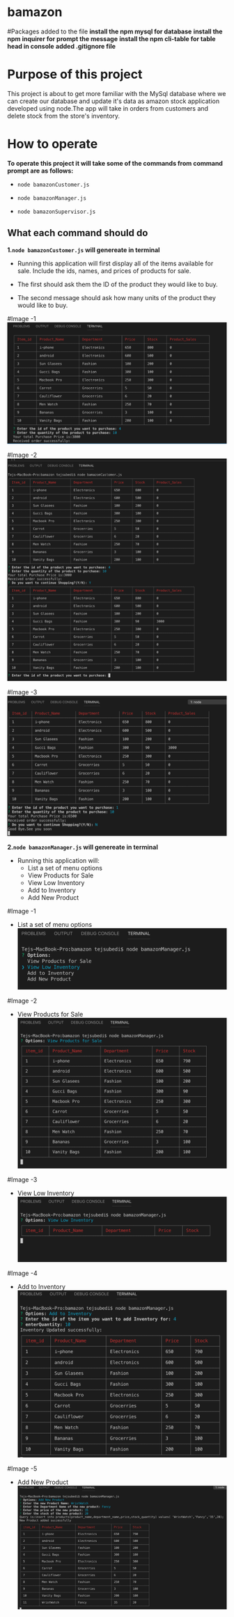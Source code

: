 # bamazon

#Packages added to the file
**install the npm mysql for database**
**install the npm inquirer for prompt the message**
**install the npm cli-table for table head in console**
**added .gitignore file**

# Purpose of this project

This project is about to get more familiar with the MySql database where we can create our database and update it's data as amazon stock application developed using node.The app will take in orders from customers and delete stock from the store's inventory.  

# How to operate
**To operate this project it will take some of the commands from command prompt are as follows:**
* `node bamazonCustomer.js`

* `node bamazonManager.js`

* `node bamazonSupervisor.js`


## What each command should do 

**1.`node bamazonCustomer.js` will genereate in terminal**

* Running this application will first display all of the items available for sale. Include the ids, names, and prices of products for sale.

* The first should ask them the ID of the product they would like to buy.
* The second message should ask how many units of the product they would like to buy.

#Image -1
![](images/bamazonCustomer-1.png)

#Image -2
![](images/bamazonCustomer-2.png)

#Image -3
![](images/bamazonCustomer-3.png)

**2.`node bamazonManager.js` will genereate in terminal**

* Running this application will:
    * List a set of menu options
    * View Products for Sale
    * View Low Inventory
    * Add to Inventory
    * Add New Product

#Image -1 
* List a set of menu options
![](images/bamazonManager-1.png)

#Image -2
* View Products for Sale 
![](images/bamazonManager-2.png)

#Image -3 
* View Low Inventory
![](images/bamazonManager-3.png)

#Image -4 
* Add to Inventory
![](images/bamazonManager-4.png)

#Image -5 
* Add New Product
![](images/bamazonManager-5.png)